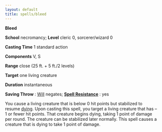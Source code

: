 ```yaml
---
layout: default
title: spells/bleed
---
```

 **Bleed**

**School** necromancy; **Level** cleric 0, sorcerer/wizard 0

**Casting Time** 1 standard action

**Components** V, S

**Range** close (25 ft. + 5 ft./2 levels)

**Target** one living creature

**Duration** instantaneous

**Saving Throw** : [Will](../combat#_will) negates; **[Spell Resistance](../glossary#_spell-resistance)** : yes

You cause a living creature that is below 0 hit points but stabilized to resume [dying](../glossary#_dying). Upon casting this spell, you target a living creature that has –1 or fewer hit points. That creature begins dying, taking 1 point of damage per round. The creature can be stabilized later normally. This spell causes a creature that is dying to take 1 point of damage.

